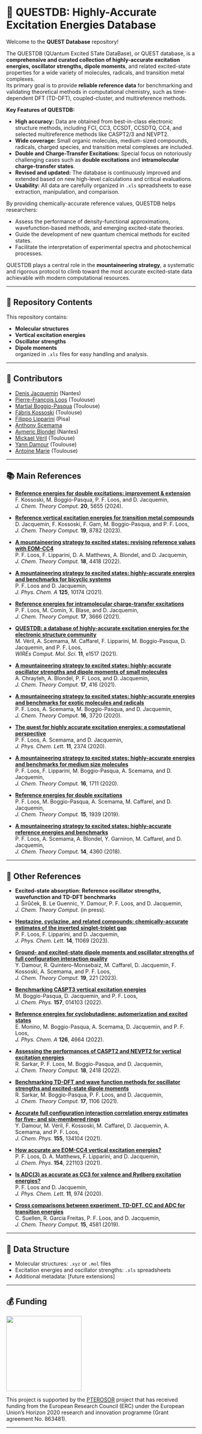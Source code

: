 # 🚀 QUESTDB: Highly-Accurate Excitation Energies Database

Welcome to the **QUEST Database** repository!

The QUESTDB (QUantum Excited STate DataBase), or QUEST database, is a **comprehensive and curated collection of highly-accurate excitation energies, oscillator strengths, dipole moments**, and related excited-state properties for a wide variety of molecules, radicals, and transition metal complexes.  
Its primary goal is to provide **reliable reference data** for benchmarking and validating theoretical methods in computational chemistry, such as time-dependent DFT (TD-DFT), coupled-cluster, and multireference methods.

**Key Features of QUESTDB:**
- **High accuracy:** Data are obtained from best-in-class electronic structure methods, including FCI, CC3, CCSDT, CCSDTQ, CC4, and selected multireference methods like CASPT2/3 and NEVPT2.
- **Wide coverage:** Small organic molecules, medium-sized compounds, radicals, charged species, and transition metal complexes are included.
- **Double and Charge-Transfer Excitations:** Special focus on notoriously challenging cases such as **double excitations** and **intramolecular charge-transfer states**.
- **Revised and updated:** The database is continuously improved and extended based on new high-level calculations and critical evaluations.
- **Usability:** All data are carefully organized in `.xls` spreadsheets to ease extraction, manipulation, and comparison.

By providing chemically-accurate reference values, QUESTDB helps researchers:
- Assess the performance of density-functional approximations, wavefunction-based methods, and emerging excited-state theories.
- Guide the development of new quantum chemical methods for excited states.
- Facilitate the interpretation of experimental spectra and photochemical processes.

QUESTDB plays a central role in the **mountaineering strategy**, a systematic and rigorous protocol to climb toward the most accurate excited-state data achievable with modern computational resources.

---

## 📂 Repository Contents

This repository contains:
- **Molecular structures**
- **Vertical excitation energies**
- **Oscillator strengths**
- **Dipole moments**  
organized in `.xls` files for easy handling and analysis.
---

## 👥 Contributors

- [Denis Jacquemin](https://www.univ-nantes.fr/denis-jacquemin-1) (Nantes)
- [Pierre-François Loos](https://pfloos.github.io/WEB_LOOS) (Toulouse)
- [Martial Boggio-Pasqua](https://www.lcpq.ups-tlse.fr/spip.php?rubrique313&lang=fr) (Toulouse)
- [Fábris Kossoski](https://kossoski.github.io) (Toulouse)
- [Filippo Lipparini](https://people.unipi.it/filippo_lipparini) (Pisa)
- [Anthony Scemama](https://scemama.github.io)
- [Aymeric Blondel](https://www.univ-nantes.fr/aymeric-blondel) (Nantes)
- [Mickael Véril](https://mveril.github.io) (Toulouse)
- [Yann Damour](https://ydrnan.github.io/damour) (Toulouse)
- [Antoine Marie](https://antoine-marie.github.io) (Toulouse)

---

## 📚 Main References

- [**Reference energies for double excitations: improvement & extension**](https://doi.org/10.1021/acs.jctc.4c00175)  
  F. Kossoski, M. Boggio-Pasqua, P. F. Loos, and D. Jacquemin,  
  *J. Chem. Theory Comput.* **20**, 5655 (2024).

- [**Reference vertical excitation energies for transition metal compounds**](https://doi.org/10.1021/acs.jctc.3c00696)  
  D. Jacquemin, F. Kossoski, F. Gam, M. Boggio-Pasqua, and P. F. Loos,  
  *J. Chem. Theory Comput.* **19**, 8782 (2023).

- [**A mountaineering strategy to excited states: revising reference values with EOM-CC4**](https://doi.org/10.1021/acs.jctc.2c00251)  
  P. F. Loos, F. Lipparini, D. A. Matthews, A. Blondel, and D. Jacquemin,  
  *J. Chem. Theory Comput.* **18**, 4418 (2022).

- [**A mountaineering strategy to excited states: highly-accurate energies and benchmarks for bicyclic systems**](https://doi.org/10.1021/acs.jpca.1c09692)  
  P. F. Loos and D. Jacquemin,  
  *J. Phys. Chem. A* **125**, 10174 (2021).

- [**Reference energies for intramolecular charge-transfer excitations**](https://doi.org/10.1021/acs.jctc.1c00277)  
  P. F. Loos, M. Comin, X. Blase, and D. Jacquemin,  
  *J. Chem. Theory Comput.* **17**, 3666 (2021).

- [**QUESTDB: a database of highly-accurate excitation energies for the electronic structure community**](https://doi.org/10.1002/wcms.1517)  
  M. Véril, A. Scemama, M. Caffarel, F. Lipparini, M. Boggio-Pasqua, D. Jacquemin, and P. F. Loos,  
  *WIREs Comput. Mol. Sci.* **11**, e1517 (2021).

- [**A mountaineering strategy to excited states: highly-accurate oscillator strengths and dipole moments of small molecules**](https://doi.org/10.1021/acs.jctc.0c01184)  
  A. Chrayteh, A. Blondel, P. F. Loos, and D. Jacquemin,  
  *J. Chem. Theory Comput.* **17**, 416 (2021).

- [**A mountaineering strategy to excited states: highly-accurate energies and benchmarks for exotic molecules and radicals**](https://doi.org/10.1021/acs.jctc.0c00257)  
  P. F. Loos, A. Scemama, M. Boggio-Pasqua, and D. Jacquemin,  
  *J. Chem. Theory Comput.* **16**, 3720 (2020).

- [**The quest for highly accurate excitation energies: a computational perspective**](https://doi.org/10.1021/acs.jpclett.0c00459)  
  P. F. Loos, A. Scemama, and D. Jacquemin,  
  *J. Phys. Chem. Lett.* **11**, 2374 (2020).

- [**A mountaineering strategy to excited states: highly-accurate energies and benchmarks for medium size molecules**](https://doi.org/10.1021/acs.jctc.9b01216)  
  P. F. Loos, F. Lipparini, M. Boggio-Pasqua, A. Scemama, and D. Jacquemin,  
  *J. Chem. Theory Comput.* **16**, 1711 (2020).

- [**Reference energies for double excitations**](https://doi.org/10.1021/acs.jctc.8b01205)  
  P. F. Loos, M. Boggio-Pasqua, A. Scemama, M. Caffarel, and D. Jacquemin,  
  *J. Chem. Theory Comput.* **15**, 1939 (2019).

- [**A mountaineering strategy to excited states: highly-accurate reference energies and benchmarks**](https://doi.org/10.1021/acs.jctc.8b00548)  
  P. F. Loos, A. Scemama, A. Blondel, Y. Garniron, M. Caffarel, and D. Jacquemin,  
  *J. Chem. Theory Comput.* **14**, 4360 (2018).

---

## 📖 Other References

- **Excited-state absorption: Reference oscillator strengths, wavefunction and TD-DFT benchmarks**  
  J. Širůček, B. Le Guennic, Y. Damour, P. F. Loos, and D. Jacquemin,  
  *J. Chem. Theory Comput.* (in press).

- [**Heptazine, cyclazine, and related compounds: chemically-accurate estimates of the inverted singlet-triplet gap**](https://doi.org/10.1021/acs.jpclett.3c03249)  
  P. F. Loos, F. Lipparini, and D. Jacquemin,  
  *J. Phys. Chem. Lett.* **14**, 11069 (2023).

- [**Ground- and excited-state dipole moments and oscillator strengths of full configuration interaction quality**](https://doi.org/10.1021/acs.jctc.2c01047)  
  Y. Damour, R. Quintero-Monsebaiz, M. Caffarel, D. Jacquemin, F. Kossoski, A. Scemama, and P. F. Loos,  
  *J. Chem. Theory Comput.* **19**, 221 (2023).

- [**Benchmarking CASPT3 vertical excitation energies**](https://doi.org/10.1063/5.0086134)  
  M. Boggio-Pasqua, D. Jacquemin, and P. F. Loos,  
  *J. Chem. Phys.* **157**, 014103 (2022).

- [**Reference energies for cyclobutadiene: automerization and excited states**](https://doi.org/10.1021/acs.jpca.2c03646)  
  E. Monino, M. Boggio-Pasqua, A. Scemama, D. Jacquemin, and P. F. Loos,  
  *J. Phys. Chem. A* **126**, 4664 (2022).

- [**Assessing the performances of CASPT2 and NEVPT2 for vertical excitation energies**](https://doi.org/10.1021/acs.jctc.2c00088)  
  R. Sarkar, P. F. Loos, M. Boggio-Pasqua, and D. Jacquemin,  
  *J. Chem. Theory Comput.* **18**, 2418 (2022).

- [**Benchmarking TD-DFT and wave function methods for oscillator strengths and excited-state dipole moments**](https://doi.org/10.1021/acs.jctc.0c01289)  
  R. Sarkar, M. Boggio-Pasqua, P. F. Loos, and D. Jacquemin,  
  *J. Chem. Theory Comput.* **17**, 1106 (2021).

- [**Accurate full configuration interaction correlation energy estimates for five- and six-membered rings**](https://doi.org/10.1063/5.0066362)  
  Y. Damour, M. Véril, F. Kossoski, M. Caffarel, D. Jacquemin, A. Scemama, and P. F. Loos,  
  *J. Chem. Phys.* **155**, 134104 (2021).

- [**How accurate are EOM-CC4 vertical excitation energies?**](https://doi.org/10.1063/5.0059440)  
  P. F. Loos, D. A. Matthews, F. Lipparini, and D. Jacquemin,  
  *J. Chem. Phys.* **154**, 221103 (2021).

- [**Is ADC(3) as accurate as CC3 for valence and Rydberg excitation energies?**](https://doi.org/10.1021/acs.jpclett.9b03839)  
  P. F. Loos and D. Jacquemin,  
  *J. Phys. Chem. Lett.* **11**, 974 (2020).

- [**Cross comparisons between experiment, TD-DFT, CC and ADC for transition energies**](https://doi.org/10.1021/acs.jctc.9b00376)  
  C. Suellen, R. Garcia Freitas, P. F. Loos, and D. Jacquemin,  
  *J. Chem. Theory Comput.* **15**, 4581 (2019).

---

## 📂 Data Structure

- Molecular structures: `.xyz` or `.mol` files
- Excitation energies and oscillator strengths: `.xls` spreadsheets
- Additional metadata: [future extensions]

---

## 💰 Funding

<img src="https://lcpq.github.io/PTEROSOR/img/ERC.png" width="200" />

This project is supported by the [PTEROSOR](https://lcpq.github.io/PTEROSOR/) project that has received funding from the European Research Council (ERC) under the European Union’s Horizon 2020 research and innovation programme (Grant agreement No. 863481).

---
